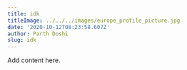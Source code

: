 ```yaml
---
title: idk
titleImage: ../../../images/europe_profile_picture.jpg
date: '2020-10-12T08:23:58.607Z'
author: Parth Doshi
slug: idk
---
```

Add content here.